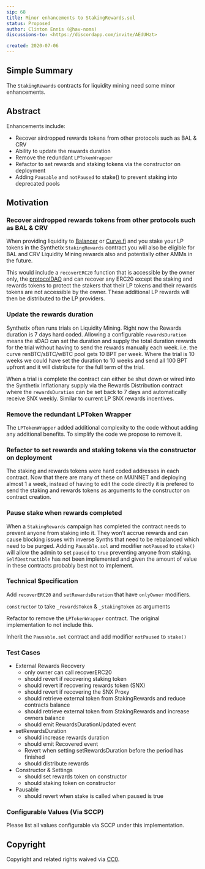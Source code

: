 ```yaml
---
sip: 68
title: Minor enhancements to StakingRewards.sol
status: Proposed
author: Clinton Ennis (@hav-noms)
discussions-to: <https://discordapp.com/invite/AEdUHzt>

created: 2020-07-06
---
```


<!--You can leave these HTML comments in your merged SIP and delete the visible duplicate text guides, they will not appear and may be helpful to refer to if you edit it again. This is the suggested template for new SIPs. Note that an SIP number will be assigned by an editor. When opening a pull request to submit your SIP, please use an abbreviated title in the filename, `sip-draft_title_abbrev.md`. The title should be 44 characters or less.-->

## Simple Summary

<!--"If you can't explain it simply, you don't understand it well enough." Simply describe the outcome the proposed changes intends to achieve. This should be non-technical and accessible to a casual community member.-->

The `StakingRewards` contracts for liquidity mining need some minor enhancements.

## Abstract

<!--A short (~200 word) description of the proposed change, the abstract should clearly describe the proposed change. This is what *will* be done if the SIP is implemented, not *why* it should be done or *how* it will be done. If the SIP proposes deploying a new contract, write, "we propose to deploy a new contract that will do x".-->

Enhancements include:

- Recover airdropped rewards tokens from other protocols such as BAL & CRV
- Ability to update the rewards duration
- Remove the redundant `LPTokenWrapper`
- Refactor to set rewards and staking tokens via the constructor on deployment
- Adding `Pausable` and `notPaused` to stake() to prevent staking into deprecated pools

## Motivation

<!--This is the problem statement. This is the *why* of the SIP. It should clearly explain *why* the current state of the protocol is inadequate.  It is critical that you explain *why* the change is needed, if the SIP proposes changing how something is calculated, you must address *why* the current calculation is inaccurate or wrong. This is not the place to describe how the SIP will address the issue!-->

### Recover airdropped rewards tokens from other protocols such as BAL & CRV

When providing liquidity to [Balancer](https://pools.balancer.exchange/#/) or [Curve.fi](https://www.curve.fi/susdv2/deposit) and you stake your LP tokens in the Synthetix `StakingRewards` contract you will also be eligible for BAL and CRV Liquidity Mining rewards also and potentially other AMMs in the future.

This would include a `recoverERC20` function that is accessible by the owner only, the [protocolDAO](https://etherscan.io/address/protocoldao.snx.eth) and can recover any ERC20 except the staking and rewards tokens to protect the stakers that their LP tokens and their rewards tokens are not accessible by the owner. These additional LP rewards will then be distributed to the LP providers.

### Update the rewards duration

Synthetix often runs trials on Liquidity Mining. Right now the Rewards duration is 7 days hard coded. Allowing a configurable `rewardsDuration` means the sDAO can set the duration and supply the total duration rewards for the trial without having to send the rewards manually each week. i.e. the curve renBTC/sBTC/wBTC pool gets 10 BPT per week. Where the trial is 10 weeks we could have set the duration to 10 weeks and send all 100 BPT upfront and it will distribute for the full term of the trial.

When a trial is complete the contract can either be shut down or wired into the Synthetix Inflationary supply via the Rewards Distribution contract where the `rewardsDuration` can be set back to 7 days and automatically receive SNX weekly. Similar to current LP SNX rewards incentives.

### Remove the redundant LPToken Wrapper

The `LPTokenWrapper` added additional complexity to the code without adding any additional benefits. To simplify the code we propose to remove it.


### Refactor to set rewards and staking tokens via the constructor on deployment

The staking and rewards tokens were hard coded addresses in each contract. Now that there are many of these on MAINNET and deploying almost 1 a week, instead of having to edit the code directly it is prefered to send the staking and rewards tokens as arguments to the constructor on contract creation.

### Pause stake when rewards completed

When a `StakingRewards` campaign has completed the contract needs to prevent anyone from staking into it. They won't accrue rewards and can cause blocking issues with inverse Synths that need to be rebalanced which need to be purged.
Adding `Pausable.sol` and modifier `notPaused` to `stake()` will allow the admin to set `paused` to `true` preventing anyone from staking. `SelfDestructible` has not been implemented and given the amount of value in these contracts probably best not to implement. 



### Technical Specification

<!--The technical specification should outline the public API of the changes proposed. That is, changes to any of the interfaces Synthetix currently exposes or the creations of new ones.-->

Add  `recoverERC20` and `setRewardsDuration` that have `onlyOwner` modifiers.

`constructor` to take `_rewardsToken` & `_stakingToken` as arguments

Refactor to remove the `LPTokenWrapper` contract. The original implementation to not include this.

Inherit the `Pausable.sol` contract and add modifier `notPaused` to `stake()` 


### Test Cases

<!--Test cases for an implementation are mandatory for SIPs but can be included with the implementation..-->

- External Rewards Recovery
  - only owner can call recoverERC20
  - should revert if recovering staking token
  - should revert if recovering rewards token (SNX)
  - should revert if recovering the SNX Proxy
  - should retrieve external token from StakingRewards and reduce contracts balance
  - should retrieve external token from StakingRewards and increase owners balance
  - should emit RewardsDurationUpdated event
- setRewardsDuration
  - should increase rewards duration
  - should emit Recovered event
  - Revert when setting setRewardsDuration before the period has finished
  - should distribute rewards
- Constructor & Settings
  - should set rewards token on constructor
  - should staking token on constructor
- Pausable
  - should revert when stake is called when paused is true

### Configurable Values (Via SCCP)

<!--Please list all values configurable via SCCP under this implementation.-->

Please list all values configurable via SCCP under this implementation.

## Copyright

Copyright and related rights waived via [CC0](https://creativecommons.org/publicdomain/zero/1.0/).
